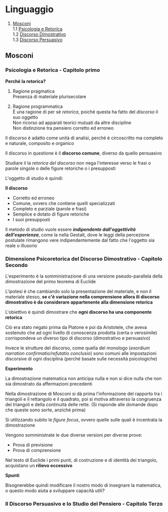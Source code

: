 # Linguaggio  
1. [Mosconi](#partemosconi)  
    1.1 [Psicologia e Retorica](#c1)  
    1.2 [Discorso Dimostrativo](#c2)  
    1.3 [Discorso Persuasivo](#c3)  


## Mosconi <a name="partemosconi"></a>

### Psicologia e Retorica - Capitolo primo <a name="c1"></a>  

**Perché la retorica?**  

1. Ragione pragmatica  
    Presenza di materiale plurisecolare  


2. Ragione programmatica  
    È una ragione di per sé *retorica*, poiché questa ha fatto del *discorso* il suo oggetto  
    Non ricorso ad apparati teorici mutuati da altre discipline  
    Non distinzione tra pensiero corretto ed erroneo

Il discorso è adatto come unità di analisi, perché è circoscritto ma completo e naturale, composito e organico  

Il discorso in questione è il **discorso comune**, diverso da quello persuasivo  

Studiare il la *retorica del discorso* non nega l'interesse verso le frasi o parole singole o delle figure retoriche o i presupposti  

L'oggetto di studio è quindi:  

**Il discorso**  

- Corretto ed erroneo  
- Comune, ovvero che contiene quelli specializzati
- Completo e parziale (parole e frasi)
- Semplice e dotato di figure retoriche
- I suoi presupposti  

Il metodo di studio vuole essere ***indipendente dall'oggettività dell'esperienza***, come la nella Gestalt, dove le leggi della percezione postulate rimangono vere indipendentemente dal fatto che l'oggetto sia reale o illusorio  

### Dimensione Psicoretorica del Discorso Dimostrativo - Capitolo Secondo <a name="c2"></a>  

L'esperimento è la somministrazione di una versione pseudo-parallela della dimostrazione del primo teorema di Euclide  

L'ipotesi è che cambiando solo la presentazione del materiale, e non il materiale stesso, **se c'è variazione nella comprensione allora ili discorso dimostrativo è da considerare appartenente alla dimensione retorica**  

L'obiettivo è quindi dimostrare che **ogni discorso ha una componente retorica**  

Ciò era stato negato prima da Platone e poi da Aristotele, che aveva sostenuto che ad ogni livello di conoscenza prodotta (certa o verosimile) corrispondeva un diverso tipo di discorso (dimostrativo e persuasivo)  

Invece le strutture del discorso, come quella del monologo (*exordium narration confirmatio/refutatio conclusio*) sono comuni alle impostazioni discorsive di ogni disciplina (perché basate sulle necessità psicologiche)  

**Esperimento**  

La dimostrazione matematica non anticipa nulla e non si dice nulla che non sia dimostrato da affermazioni precedenti   

Nella dimostrazione di Mosconi si dà prima l'informazione del rapporto tra i triangoli e il rettangolo e il quadrato, poi si motiva attraverso la congruenza dei triangoli e della continuità delle rette. (Si risponde alle domande dopo che queste sono sorte, anziché prima)  

Si utilizzando subito le *figure focus*, ovvero quelle sulle quali è incentrata la dimostrazione  

Vengono somministrate le due diverse versioni per diverse prove:  

- Prova di previsione  
- Prova di comprensione  

Nel testo di Euclide i primi punti, di costruzione e di identità dei triangolo, acquistano un **rilievo eccessivo**  

**Spunti**  

Bisognerebbe quindi modificare il nostro modo di insegnare la matematica, o questo modo aiuta a sviluppare capacità utili?  

### Il Discorso Persuasivo e lo Studio del Pensiero - Capitolo Terzo <a name="c3"></a>  




